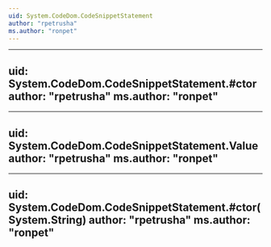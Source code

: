 ```yaml
---
uid: System.CodeDom.CodeSnippetStatement
author: "rpetrusha"
ms.author: "ronpet"
---
```


---
uid: System.CodeDom.CodeSnippetStatement.#ctor
author: "rpetrusha"
ms.author: "ronpet"
---

---
uid: System.CodeDom.CodeSnippetStatement.Value
author: "rpetrusha"
ms.author: "ronpet"
---

---
uid: System.CodeDom.CodeSnippetStatement.#ctor(System.String)
author: "rpetrusha"
ms.author: "ronpet"
---
